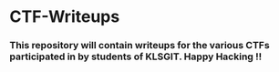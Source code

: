 # CTF-Writeups
### This repository will contain writeups for the various CTFs participated in by students of KLSGIT. Happy Hacking !!
